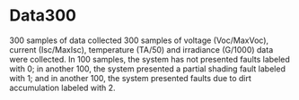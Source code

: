 # Data300
300 samples of data collected
300 samples of voltage (Voc/MaxVoc), current (Isc/MaxIsc), temperature (TA/50) and irradiance (G/1000) data were collected. In 100 samples, the system has not presented faults labeled with 0; in another 100, the system presented a partial shading fault labeled with 1; and in another 100, the system presented faults due to dirt accumulation labeled with 2.
